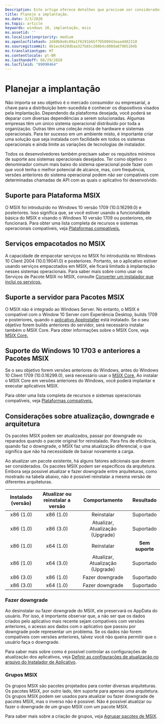 ```yaml
---
Description: Este artigo oferece detalhes que precisam ser considerados durante a implantação de pacotes MSIX em dispositivos Windows em um ambiente empresarial.  Este artigo destina-se a profissionais de TI e corporativos.
title: Planeje a implantação.
ms.date: 2/3/2020
ms.topic: article
keywords: windows 10, implantação, msix
ms.assetid: ''
ms.localizationpriority: medium
ms.openlocfilehash: 2d40b8e8c89a1f6291b65f79589043eaad402310
ms.sourcegitcommit: 6b1ec6420dbaa327b65c208b4cd00da87985104b
ms.translationtype: HT
ms.contentlocale: pt-BR
ms.lasthandoff: 08/29/2020
ms.locfileid: "89090464"
---
```

# <a name="plan-for-your-deployment"></a>Planejar a implantação

Não importa se seu objetivo é o mercado consumidor ou empresarial, a chave para a distribuição bem-sucedida é conhecer os dispositivos visados pela implantação. Dependendo da plataforma desejada, você poderá se deparar com diversas dependências a serem solucionadas. Algumas empresas têm um único sistema operacional distribuído por toda a organização. Outras têm uma coleção mista de hardware e sistemas operacionais. Para ter sucesso em um ambiente misto, é importante criar uma solução que seja instalada com facilidade em todos os sistemas operacionais e ainda limite as variações de tecnologias de instalador. 

Todos os desenvolvedores também precisam saber os requisitos mínimos de suporte aos sistemas operacionais desejados.  Ter como objetivo o denominador comum mais baixo do sistema operacional pode fazer com que você tenha o melhor potencial de alcance, mas, com frequência, versões anteriores do sistema operacional podem não ser compatíveis com determinadas chamadas de API com as quais o aplicativo foi desenvolvido.

## <a name="msix-platform-support"></a>Suporte para Plataforma MSIX
O MSIX foi introduzido no Windows 10 versão 1709 (10.0.16299.0) e posteriores.  Isso significa que, se você estiver usando a funcionalidade básica do MSIX e visando o Windows 10 versão 1709 ou posteriores, ele funcionará.  Para obter uma lista completa de recursos e sistemas operacionais compatíveis, veja [Plataformas compatíveis.](../supported-platforms.md)

## <a name="services-packaged-in-msix"></a>Serviços empacotados no MSIX
A capacidade de empacotar serviços no MSIX foi introduzida no Windows 10 Client 2004 (10.0.19041.0) e posteriores. Portanto, se o aplicativo estiver usando serviços empacotados em MSIX, ele ficará limitado à implantação nesses sistemas operacionais. Para saber mais sobre como usar os Serviços de Pacote MSIX no MSIX, consulte [Converter um instalador que inclui os serviços.](../packaging-tool/convert-an-installer-with-services.md)

## <a name="server-support-for-msix-packages"></a>Suporte a servidor para Pacotes MSIX
O MSIX não é integrado ao Windows Server.  No entanto, o MSIX é compatível com o Window 10 Server com Experiência Desktop, builds 1709 e posteriores, quando o [aplicativo AppInstaller](https://www.microsoft.com/p/app-installer/9nblggh4nns1) está instalado.  Se o seu objetivo forem builds anteriores do servidor, será necessário instalar também o MSIX Core.  Para obter informações sobre o MSIX Core, veja [MSIX Core.](../msix-core/msixcore.md)

## <a name="windows-10-1703-and-earlier-support-for-msix-packages"></a>Suporte do Windows 10 1703 e anteriores a Pacotes MSIX
Se o seu objetivo forem versões anteriores do Windows, antes do Windows 10 Client 1709 (10.0.16299.0), será necessário usar o [MSIX Core.](../msix-core/msixcore.md) Ao instalar o MSIX Core em versões anteriores do Windows, você poderá implantar e executar aplicativos MSIX. 

Para obter uma lista completa de recursos e sistemas operacionais compatíveis, veja [Plataformas compatíveis.](../supported-platforms.md) 

## <a name="upgrade-downgrade-and-architecture-considerations"></a>Considerações sobre atualização, downgrade e arquitetura
Os pacotes MSIX podem ser atualizados, passar por downgrade ou reparados quando o pacote original for reinstalado.  Para fins de eficiência, quando faz o downgrade, o MSIX faz uma atualização diferencial, o que significa que não há necessidade de baixar novamente a carga.

Ao atualizar um pacote existente, há alguns fatores adicionais que devem ser considerados.  Os pacotes MSIX podem ser específicos da arquitetura.  Embora seja possível atualizar e fazer downgrade entre arquiteturas, como mostrado na tabela abaixo, não é possível reinstalar a mesma versão de diferentes arquiteturas.  

|Instalado (versão) |  Atualizar ou reinstalar a versão  | Comportamento |    Resultado|
| :---------------: | :-----------------------: | :----------------------:|    :----------------------:|  
| x86 (1.0)   |      x86 (1.0)              | Reinstalar | Suportado
| x86 (1.0)   |      x86 (3.0)              | Atualizar, Atualização (Upgrade) | Suportado
| x86 (1.0)  |      x64 (1.0)              |  Reinstalar |<b>Sem suporte</b>
| x86 (1.0)  |      x64 (3.0)              |  Atualizar, Atualização (Upgrade) | Suportado
| x86 (3.0)   |      x86 (1.0)              | Fazer downgrade | Suportado
| x86 (3.0)  |      x64 (1.0)              |  Fazer downgrade | Suportado

### <a name="downgrade"></a>Fazer downgrade
Ao desinstalar ou fazer downgrade do MSIX, ele preservará os AppData do usuário.  Por isso, é importante observar que, a não ser que os dados criados pelo aplicativo mais recente sejam compatíveis com versões anteriores, o acesso aos dados com o aplicativo que passou por downgrade pode representar um problema.  Se os dados não forem compatíveis com versões anteriores, talvez você não queira permitir que o usuário faça o downgrade.

Para saber mais sobre como é possível controlar as configurações de atualização dos aplicativos, veja [Definir as configurações de atualização no arquivo do Instalador de Aplicativo](../packaging-tool/convert-an-installer-with-services.md).

### <a name="msix-bundles"></a>Grupos MSIX
Os grupos MSIX são pacotes projetados para conter diversas arquiteturas.  Os pacotes MSIX, por outro lado, têm suporte para apenas uma arquitetura.  Os grupos MSIX podem ser usados para atualizar ou fazer downgrade de pacotes MSIX, mas o inverso não é possível.  Não é possível atualizar ou fazer o downgrade de um grupo MSIX com um pacote MSIX. 

Para saber mais sobre a criação de grupos, veja [Agrupar pacotes de MSIX](../packaging-tool/bundle-msix-packages.md).